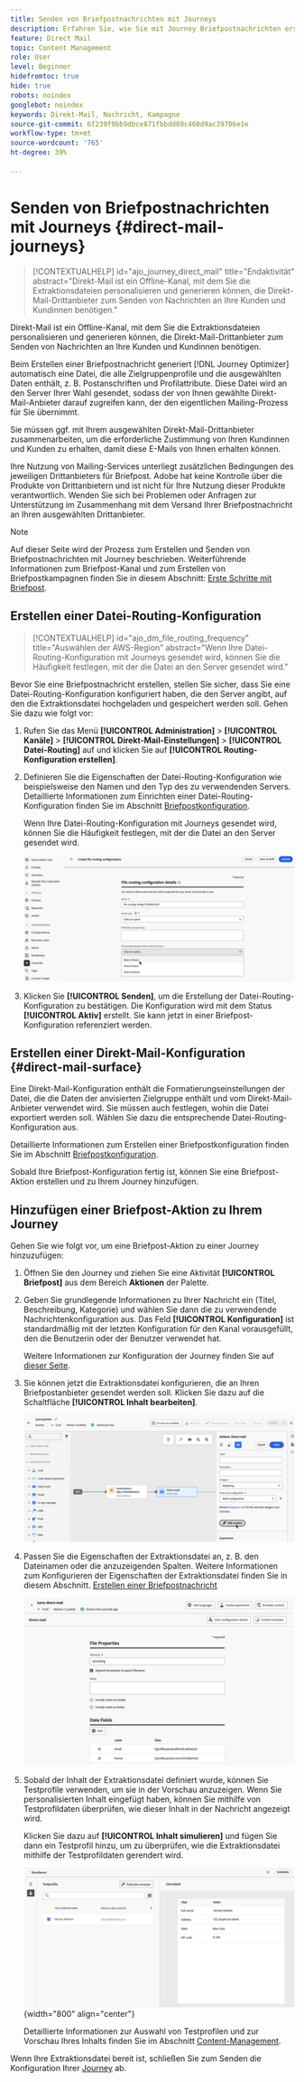 ```yaml
---
title: Senden von Briefpostnachrichten mit Journeys
description: Erfahren Sie, wie Sie mit Journey Briefpostnachrichten erstellen und senden.
feature: Direct Mail
topic: Content Management
role: User
level: Beginner
hidefromtoc: true
hide: true
robots: noindex
googlebot: noindex
keywords: Direkt-Mail, Nachricht, Kampagne
source-git-commit: 6f239f9bb9dbce871fbbdd89c460d9ac39706e1e
workflow-type: tm+mt
source-wordcount: '765'
ht-degree: 39%

---
```



# Senden von Briefpostnachrichten mit Journeys {#direct-mail-journeys}

>[!CONTEXTUALHELP]
>id="ajo_journey_direct_mail"
>title="Endaktivität"
>abstract="Direkt-Mail ist ein Offline-Kanal, mit dem Sie die Extraktionsdateien personalisieren und generieren können, die Direkt-Mail-Drittanbieter zum Senden von Nachrichten an Ihre Kunden und Kundinnen benötigen."

Direkt-Mail ist ein Offline-Kanal, mit dem Sie die Extraktionsdateien personalisieren und generieren können, die Direkt-Mail-Drittanbieter zum Senden von Nachrichten an Ihre Kunden und Kundinnen benötigen.

Beim Erstellen einer Briefpostnachricht generiert [!DNL Journey Optimizer] automatisch eine Datei, die alle Zielgruppenprofile und die ausgewählten Daten enthält, z. B. Postanschriften und Profilattribute. Diese Datei wird an den Server Ihrer Wahl gesendet, sodass der von Ihnen gewählte Direkt-Mail-Anbieter darauf zugreifen kann, der den eigentlichen Mailing-Prozess für Sie übernimmt.

Sie müssen ggf. mit Ihrem ausgewählten Direkt-Mail-Drittanbieter zusammenarbeiten, um die erforderliche Zustimmung von Ihren Kundinnen und Kunden zu erhalten, damit diese E-Mails von Ihnen erhalten können.

Ihre Nutzung von Mailing-Services unterliegt zusätzlichen Bedingungen des jeweiligen Drittanbieters für Briefpost. Adobe hat keine Kontrolle über die Produkte von Drittanbietern und ist nicht für Ihre Nutzung dieser Produkte verantwortlich. Wenden Sie sich bei Problemen oder Anfragen zur Unterstützung im Zusammenhang mit dem Versand Ihrer Briefpostnachricht an Ihren ausgewählten Drittanbieter.

>[!NOTE]
>
>Auf dieser Seite wird der Prozess zum Erstellen und Senden von Briefpostnachrichten mit Journey beschrieben. Weiterführende Informationen zum Briefpost-Kanal und zum Erstellen von Briefpostkampagnen finden Sie in diesem Abschnitt: [Erste Schritte mit Briefpost](../direct-mail/get-started-direct-mail.md).

## Erstellen einer Datei-Routing-Konfiguration

>[!CONTEXTUALHELP]
>id="ajo_dm_file_routing_frequency"
>title="Auswählen der AWS-Region"
>abstract="Wenn Ihre Datei-Routing-Konfiguration mit Journeys gesendet wird, können Sie die Häufigkeit festlegen, mit der die Datei an den Server gesendet wird."

Bevor Sie eine Briefpostnachricht erstellen, stellen Sie sicher, dass Sie eine Datei-Routing-Konfiguration konfiguriert haben, die den Server angibt, auf den die Extraktionsdatei hochgeladen und gespeichert werden soll. Gehen Sie dazu wie folgt vor:

1. Rufen Sie das Menü **[!UICONTROL Administration]** > **[!UICONTROL Kanäle]** > **[!UICONTROL Direkt-Mail-Einstellungen]** > **[!UICONTROL Datei-Routing]** auf und klicken Sie auf **[!UICONTROL Routing-Konfiguration erstellen]**.

1. Definieren Sie die Eigenschaften der Datei-Routing-Konfiguration wie beispielsweise den Namen und den Typ des zu verwendenden Servers. Detaillierte Informationen zum Einrichten einer Datei-Routing-Konfiguration finden Sie im Abschnitt [Briefpostkonfiguration](../direct-mail/direct-mail-configuration.md#file-routing-configuration).

   Wenn Ihre Datei-Routing-Konfiguration mit Journeys gesendet wird, können Sie die Häufigkeit festlegen, mit der die Datei an den Server gesendet wird.

   ![](assets/file-routing-journey.png)

1. Klicken Sie **[!UICONTROL Senden]**, um die Erstellung der Datei-Routing-Konfiguration zu bestätigen. Die Konfiguration wird mit dem Status **[!UICONTROL Aktiv]** erstellt. Sie kann jetzt in einer Briefpost-Konfiguration referenziert werden.

## Erstellen einer Direkt-Mail-Konfiguration {#direct-mail-surface}

Eine Direkt-Mail-Konfiguration enthält die Formatierungseinstellungen der Datei, die die Daten der anvisierten Zielgruppe enthält und vom Direkt-Mail-Anbieter verwendet wird. Sie müssen auch festlegen, wohin die Datei exportiert werden soll. Wählen Sie dazu die entsprechende Datei-Routing-Konfiguration aus.

Detaillierte Informationen zum Erstellen einer Briefpostkonfiguration finden Sie im Abschnitt [Briefpostkonfiguration](../direct-mail/direct-mail-configuration.md#file-routing-configuration).

Sobald Ihre Briefpost-Konfiguration fertig ist, können Sie eine Briefpost-Aktion erstellen und zu Ihrem Journey hinzufügen.

## Hinzufügen einer Briefpost-Aktion zu Ihrem Journey

Gehen Sie wie folgt vor, um eine Briefpost-Aktion zu einer Journey hinzuzufügen:

1. Öffnen Sie den Journey und ziehen Sie eine Aktivität **[!UICONTROL Briefpost]** aus dem Bereich **Aktionen** der Palette.

1. Geben Sie grundlegende Informationen zu Ihrer Nachricht ein (Titel, Beschreibung, Kategorie) und wählen Sie dann die zu verwendende Nachrichtenkonfiguration aus. Das Feld **[!UICONTROL Konfiguration]** ist standardmäßig mit der letzten Konfiguration für den Kanal vorausgefüllt, den die Benutzerin oder der Benutzer verwendet hat.

   Weitere Informationen zur Konfiguration der Journey finden Sie auf [dieser Seite](../building-journeys/journey-gs.md).

1. Sie können jetzt die Extraktionsdatei konfigurieren, die an Ihren Briefpostanbieter gesendet werden soll. Klicken Sie dazu auf die Schaltfläche **[!UICONTROL Inhalt bearbeiten]**.

   ![](assets/direct-mail-add-journey.png)

1. Passen Sie die Eigenschaften der Extraktionsdatei an, z. B. den Dateinamen oder die anzuzeigenden Spalten. Weitere Informationen zum Konfigurieren der Eigenschaften der Extraktionsdatei finden Sie in diesem Abschnitt. [Erstellen einer Briefpostnachricht](../direct-mail/create-direct-mail.md#extraction-file)

   ![](assets/direct-mail-journey-content.png)

1. Sobald der Inhalt der Extraktionsdatei definiert wurde, können Sie Testprofile verwenden, um sie in der Vorschau anzuzeigen. Wenn Sie personalisierten Inhalt eingefügt haben, können Sie mithilfe von Testprofildaten überprüfen, wie dieser Inhalt in der Nachricht angezeigt wird.

   Klicken Sie dazu auf **[!UICONTROL Inhalt simulieren]** und fügen Sie dann ein Testprofil hinzu, um zu überprüfen, wie die Extraktionsdatei mithilfe der Testprofildaten gerendert wird.

   ![](assets/direct-mail-simulate.png){width="800" align="center"}

   Detaillierte Informationen zur Auswahl von Testprofilen und zur Vorschau Ihres Inhalts finden Sie im Abschnitt [Content-Management](../content-management/preview-test.md).

Wenn Ihre Extraktionsdatei bereit ist, schließen Sie zum Senden die Konfiguration Ihrer [Journey](../building-journeys/journey-gs.md) ab.
